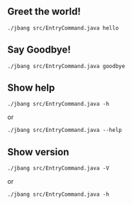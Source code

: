 ## Greet the world!

```shell script
./jbang src/EntryCommand.java hello
```

## Say Goodbye!

```shell script
./jbang src/EntryCommand.java goodbye
```

## Show help

```shell script
./jbang src/EntryCommand.java -h
```

or

```shell script
./jbang src/EntryCommand.java --help
```

## Show version

```shell script
./jbang src/EntryCommand.java -V
```

or

```shell script
./jbang src/EntryCommand.java -h
```
